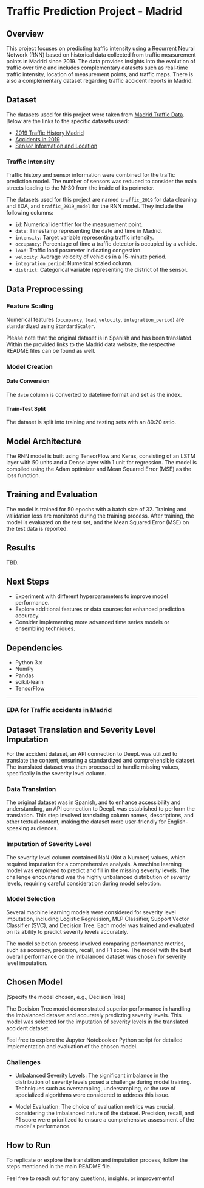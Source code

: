 # Traffic Prediction Project - Madrid

## Overview

This project focuses on predicting traffic intensity using a Recurrent Neural Network (RNN) based on historical data collected from traffic measurement points in Madrid since 2019. The data provides insights into the evolution of traffic over time and includes complementary datasets such as real-time traffic intensity, location of measurement points, and traffic maps. There is also a complementary dataset regarding traffic accident reports in Madrid.

## Dataset

The datasets used for this project were taken from [Madrid Traffic Data](https://datos.madrid.es/portal/site/egob/menuitem.9e1e2f6404558187cf35cf3584f1a5a0/?vgnextoid=374512b9ace9f310VgnVCM100000171f5a0aRCRD&vgnextchannel=374512b9ace9f310VgnVCM100000171f5a0aRCRD&vgnextfmt=default). Below are the links to the specific datasets used:

- [2019 Traffic History Madrid](https://datos.madrid.es/portal/site/egob/menuitem.c05c1f754a33a9fbe4b2e4b284f1a5a0/?vgnextoid=02f2c23866b93410VgnVCM1000000b205a0aRCRD&vgnextchannel=374512b9ace9f310VgnVCM100000171f5a0aRCRD)
- [Accidents in 2019](https://datos.madrid.es/portal/site/egob/menuitem.c05c1f754a33a9fbe4b2e4b284f1a5a0/?vgnextoid=7c2843010d9c3610VgnVCM2000001f4a900aRCRD&vgnextchannel=374512b9ace9f310VgnVCM100000171f5a0aRCRD)
- [Sensor Information and Location](https://datos.madrid.es/portal/site/egob/menuitem.c05c1f754a33a9fbe4b2e4b284f1a5a0/?vgnextoid=ee941ce6ba6d3410VgnVCM1000000b205a0aRCRD&vgnextchannel=374512b9ace9f310VgnVCM100000171f5a0aRCRD)

### Traffic Intensity

Traffic history and sensor information were combined for the traffic prediction model. The number of sensors was reduced to consider the main streets leading to the M-30 from the inside of its perimeter.

The datasets used for this project are named `traffic_2019` for data cleaning and EDA, and `traffic_2019_model` for the RNN model. They include the following columns:

- `id`: Numerical identifier for the measurement point.
- `date`: Timestamp representing the date and time in Madrid.
- `intensity`: Target variable representing traffic intensity.
- `occupancy`: Percentage of time a traffic detector is occupied by a vehicle.
- `load`: Traffic load parameter indicating congestion.
- `velocity`: Average velocity of vehicles in a 15-minute period.
- `integration_period`: Numerical scaled column.
- `district`: Categorical variable representing the district of the sensor.

## Data Preprocessing

### Feature Scaling

Numerical features (`occupancy`, `load`, `velocity`, `integration_period`) are standardized using `StandardScaler`.

Please note that the original dataset is in Spanish and has been translated. Within the provided links to the Madrid data website, the respective README files can be found as well.

### Model Creation

#### Date Conversion

The `date` column is converted to datetime format and set as the index.

#### Train-Test Split

The dataset is split into training and testing sets with an 80:20 ratio.

## Model Architecture

The RNN model is built using TensorFlow and Keras, consisting of an LSTM layer with 50 units and a Dense layer with 1 unit for regression. The model is compiled using the Adam optimizer and Mean Squared Error (MSE) as the loss function.

## Training and Evaluation

The model is trained for 50 epochs with a batch size of 32. Training and validation loss are monitored during the training process. After training, the model is evaluated on the test set, and the Mean Squared Error (MSE) on the test data is reported.

## Results

TBD.

## Next Steps

- Experiment with different hyperparameters to improve model performance.
- Explore additional features or data sources for enhanced prediction accuracy.
- Consider implementing more advanced time series models or ensembling techniques.

## Dependencies

- Python 3.x
- NumPy
- Pandas
- scikit-learn
- TensorFlow

---

### EDA for Traffic accidents in Madrid

## Dataset Translation and Severity Level Imputation

For the accident dataset, an API connection to DeepL was utilized to translate the content, ensuring a standardized and comprehensible dataset. The translated dataset was then processed to handle missing values, specifically in the severity level column.

### Data Translation

The original dataset was in Spanish, and to enhance accessibility and understanding, an API connection to DeepL was established to perform the translation. This step involved translating column names, descriptions, and other textual content, making the dataset more user-friendly for English-speaking audiences.

### Imputation of Severity Level

The severity level column contained NaN (Not a Number) values, which required imputation for a comprehensive analysis. A machine learning model was employed to predict and fill in the missing severity levels. The challenge encountered was the highly unbalanced distribution of severity levels, requiring careful consideration during model selection.

### Model Selection

Several machine learning models were considered for severity level imputation, including Logistic Regression, MLP Classifier, Support Vector Classifier (SVC), and Decision Tree. Each model was trained and evaluated on its ability to predict severity levels accurately.

The model selection process involved comparing performance metrics, such as accuracy, precision, recall, and F1 score. The model with the best overall performance on the imbalanced dataset was chosen for severity level imputation.

## Chosen Model

[Specify the model chosen, e.g., Decision Tree]

The Decision Tree model demonstrated superior performance in handling the imbalanced dataset and accurately predicting severity levels. This model was selected for the imputation of severity levels in the translated accident dataset.

Feel free to explore the Jupyter Notebook or Python script for detailed implementation and evaluation of the chosen model.

### Challenges

- Unbalanced Severity Levels: The significant imbalance in the distribution of severity levels posed a challenge during model training. Techniques such as oversampling, undersampling, or the use of specialized algorithms were considered to address this issue.

- Model Evaluation: The choice of evaluation metrics was crucial, considering the imbalanced nature of the dataset. Precision, recall, and F1 score were prioritized to ensure a comprehensive assessment of the model's performance.

## How to Run

To replicate or explore the translation and imputation process, follow the steps mentioned in the main README file.

Feel free to reach out for any questions, insights, or improvements!

